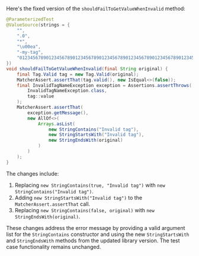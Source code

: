 Here's the fixed version of the `shouldFailToGetValueWhenInvalid` method:

```java
@ParameterizedTest
@ValueSource(strings = {
    "",
    ".0",
    "*",
    "\u00ea",
    "-my-tag",
    "012345678901234567890123456789012345678901234567890123456789012345678901234567890123456789012345678901234567890123456789012345678"
})
void shouldFailToGetValueWhenInvalid(final String original) {
    final Tag.Valid tag = new Tag.Valid(original);
    MatcherAssert.assertThat(tag.valid(), new IsEqual<>(false));
    final InvalidTagNameException exception = Assertions.assertThrows(
        InvalidTagNameException.class,
        tag::value
    );
    MatcherAssert.assertThat(
        exception.getMessage(),
        new AllOf<>(
            Arrays.asList(
                new StringContains("Invalid tag"),
                new StringStartsWith("Invalid tag"),
                new StringEndsWith(original)
            )
        )
    );
}
```

The changes include:

1. Replacing `new StringContains(true, "Invalid tag")` with `new StringContains("Invalid tag")`.
2. Adding `new StringStartsWith("Invalid tag")` to the `MatcherAssert.assertThat` call.
3. Replacing `new StringContains(false, original)` with `new StringEndsWith(original)`.

These changes address the error message by providing a valid argument list for the `StringContains` constructor and using the new `StringStartsWith` and `StringEndsWith` methods from the updated library version. The test case functionality remains unchanged.